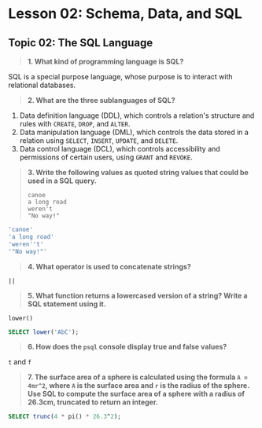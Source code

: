 # Lesson 02: Schema, Data, and SQL

## Topic 02: The SQL Language

> **1. What kind of programming language is SQL?**

SQL is a special purpose language, whose purpose is to interact with relational databases.

> **2. What are the three sublanguages of SQL?**

1. Data definition language (DDL), which controls a relation's structure and rules with `CREATE`, `DROP`, and `ALTER`.
2. Data manipulation language (DML), which controls the data stored in a relation using `SELECT`, `INSERT`, `UPDATE`, and `DELETE`.
3. Data control language (DCL), which controls accessibility and permissions of certain users, using `GRANT` and `REVOKE`.

> **3. Write the following values as quoted string values that could be used in a SQL query.**
> ```
> canoe
> a long road
> weren't
> "No way!"
> ```
```sql
'canoe'
'a long road'
'weren''t'
'"No way!"'
```

> **4. What operator is used to concatenate strings?**

`||`

> **5. What function returns a lowercased version of a string? Write a SQL statement using it.**

`lower()`

```sql
SELECT lower('AbC');
```

> **6. How does the `psql` console display true and false values?**

`t` and `f`

> **7. The surface area of a sphere is calculated using the formula `A = 4πr^2`, where `A` is the surface area and `r` is the radius of the sphere. Use SQL to compute the surface area of a sphere with a radius of 26.3cm, truncated to return an integer.**

```sql
SELECT trunc(4 * pi() * 26.3^2);
```
